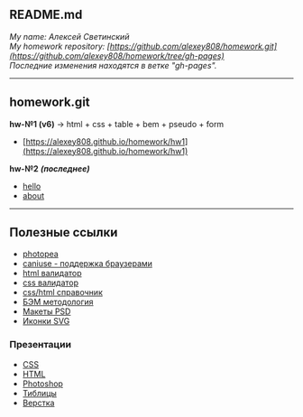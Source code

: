 
## README.md

*My name: Алексей Светинский*  
*My homework repository: [https://github.com/alexey808/homework.git](https://github.com/alexey808/homework/tree/gh-pages)*  
*Последние изменения находятся в ветке "gh-pages".*  

---

## homework.git

**hw-№1 (v6)** -> html + css + table + bem + pseudo + form

- [https://alexey808.github.io/homework/hw1](https://alexey808.github.io/homework/hw1)

**hw-№2** *__(последнее)__*

- [hello](https://alexey808.github.io/homework/hw2/hello.html)
- [about](https://alexey808.github.io/homework/hw2/index.html)

---

## Полезные ссылки
- [photopea](https://www.photopea.com/)  
- [caniuse - поддержка браузерами](https://caniuse.com/)  
- [html валидатор](https://jigsaw.w3.org/css-validator/)  
- [css валидатор](https://jigsaw.w3.org/css-validator/)  
- [css/html справочник](https://webref.ru/ref)  
- [БЭМ методология](https://ru.bem.info/)  
- [Макеты PSD](https://drive.google.com/open?id=1qcC76KttJ2Wy5zhBaV4Oabe_oFTcIFN8)  
- [Иконки SVG](https://www.iconfinder.com)

### Презентации
- [CSS](https://drive.google.com/open?id=1sBnc-3fVCdUGBJ2YHcpfT3JJlKqo-9bS)  
- [HTML](https://drive.google.com/open?id=1fyHAC2kiieKPFWb9F5gDTEXh1xnKp4Tb)  
- [Photoshop](https://drive.google.com/open?id=1OE9oAqnnvSV-FJNkSRdLNBGya65NoR7Y)  
- [Тиблицы](https://drive.google.com/open?id=1S3UdTCsQO8EZKffI3jQ0qeyUvXj328Le)  
- [Верстка](https://drive.google.com/open?id=1Lsy_qgNJd1qBQZ7terqceG4l0cO82LiY)
